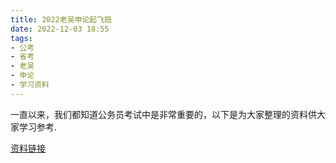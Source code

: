 ```yaml
---
title: 2022老吴申论起飞班
date: 2022-12-03 18:55
tags:
- 公考
- 省考
- 老吴
- 申论
- 学习资料
---
```

一直以来，我们都知道公务员考试中是非常重要的，以下是为大家整理的资料供大家学习参考.

[资料链接](https://www.aliyundrive.com/s/zeAx3ahkn3Q)
